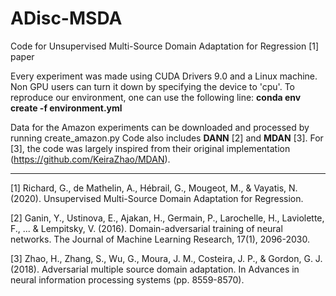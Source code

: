 # ADisc-MSDA
Code for Unsupervised Multi-Source Domain Adaptation for Regression [1] paper


Every experiment was made using CUDA Drivers 9.0 and a Linux machine.
Non GPU users can turn it down by specifying the device to 'cpu'.
To reproduce our environment, one can use  the following line: **conda env create -f environment.yml**

Data for the Amazon experiments can be downloaded and processed by running create_amazon.py
Code also includes **DANN** [2] and **MDAN** [3]. For [3], the code was largely inspired from their original implementation (https://github.com/KeiraZhao/MDAN).

---

[1] Richard, G., de Mathelin, A., Hébrail, G., Mougeot, M., & Vayatis, N. (2020). Unsupervised Multi-Source Domain Adaptation for Regression.

[2] Ganin, Y., Ustinova, E., Ajakan, H., Germain, P., Larochelle, H., Laviolette, F., ... & Lempitsky, V. (2016). Domain-adversarial training of neural networks. The Journal of Machine Learning Research, 17(1), 2096-2030.

[3] Zhao, H., Zhang, S., Wu, G., Moura, J. M., Costeira, J. P., & Gordon, G. J. (2018). Adversarial multiple source domain adaptation. In Advances in neural information processing systems (pp. 8559-8570).
